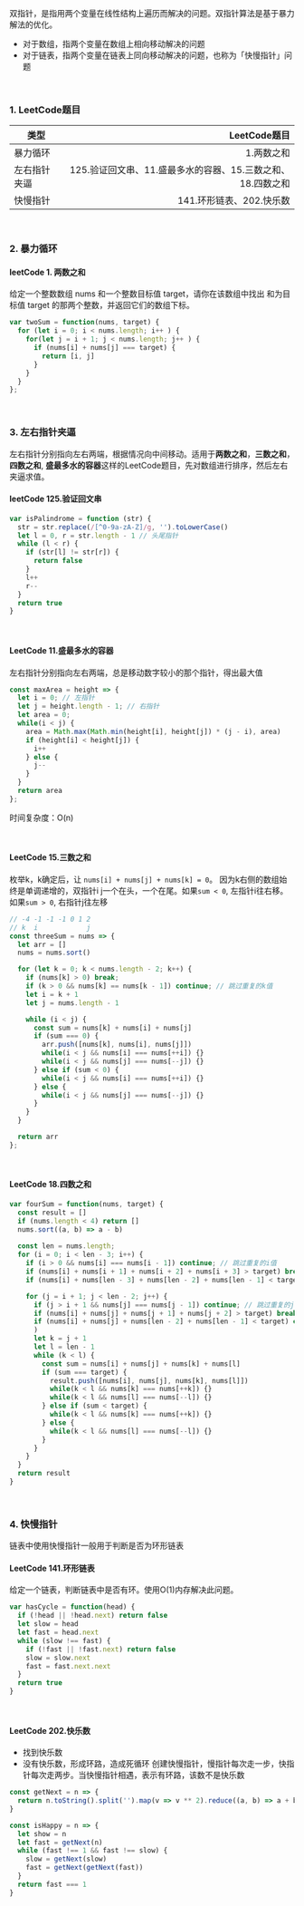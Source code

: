 双指针，是指用两个变量在线性结构上遍历而解决的问题。双指针算法是基于暴力解法的优化。
- 对于数组，指两个变量在数组上相向移动解决的问题
- 对于链表，指两个变量在链表上同向移动解决的问题，也称为「快慢指针」问题

<br/>

### 1. LeetCode题目
类型 | LeetCode题目
---|---:
暴力循环      | 1.两数之和
左右指针夹逼   | 125.验证回文串、11.盛最多水的容器、15.三数之和、 18.四数之和
快慢指针      | 141.环形链表、202.快乐数


<br/>

### 2. 暴力循环
#### leetCode 1. 两数之和
给定一个整数数组 nums 和一个整数目标值 target，请你在该数组中找出 和为目标值 target 的那两个整数，并返回它们的数组下标。
```js
var twoSum = function(nums, target) {
  for (let i = 0; i < nums.length; i++ ) {
    for(let j = i + 1; j < nums.length; j++ ) {
      if (nums[i] + nums[j] === target) {
        return [i, j]
      }
    }
  }
};
```

<br/>

### 3. 左右指针夹逼
左右指针分别指向左右两端，根据情况向中间移动。适用于**两数之和**，**三数之和**，**四数之和**, **盛最多水的容器**这样的LeetCode题目，先对数组进行排序，然后左右夹逼求值。

#### leetCode 125.验证回文串
```js
var isPalindrome = function (str) {
  str = str.replace(/[^0-9a-zA-Z]/g, '').toLowerCase()
  let l = 0, r = str.length - 1 // 头尾指针
  while (l < r) { 
    if (str[l] != str[r]) {
      return false
    }
    l++
    r--
  }
  return true
}
```

<br/>

#### LeetCode 11.盛最多水的容器
左右指针分别指向左右两端，总是移动数字较小的那个指针，得出最大值
```js
const maxArea = height => {
  let i = 0; // 左指针
  let j = height.length - 1; // 右指针
  let area = 0;
  while(i < j) {
    area = Math.max(Math.min(height[i], height[j]) * (j - i), area)
    if (height[i] < height[j]) {
      i++
    } else {
      j--
    }
  }
  return area
};
```
时间复杂度：O(n)

<br/>

#### LeetCode 15.三数之和
枚举k，k确定后，让 `nums[i] + nums[j] + nums[k] = 0`。
因为k右侧的数组始终是单调递增的，双指针i j一个在头，一个在尾。如果`sum < 0`, 左指针i往右移。如果`sum > 0`, 右指针j往左移
```js
// -4 -1 -1 -1 0 1 2
// k  i            j
const threeSum = nums => {
  let arr = []
  nums = nums.sort()

  for (let k = 0; k < nums.length - 2; k++) {
    if (nums[k] > 0) break;
    if (k > 0 && nums[k] == nums[k - 1]) continue; // 跳过重复的k值
    let i = k + 1
    let j = nums.length - 1

    while (i < j) {
      const sum = nums[k] + nums[i] + nums[j]
      if (sum === 0) {
        arr.push([nums[k], nums[i], nums[j]])
        while(i < j && nums[i] === nums[++i]) {}
        while(i < j && nums[j] === nums[--j]) {}
      } else if (sum < 0) {
        while(i < j && nums[i] === nums[++i]) {}
      } else {
        while(i < j && nums[j] === nums[--j]) {}
      }
    }
  }

  return arr
};
```

<br/>

#### LeetCode 18.四数之和
```js
var fourSum = function(nums, target) {
  const result = []
  if (nums.length < 4) return []
  nums.sort((a, b) => a - b)
  
  const len = nums.length;
  for (i = 0; i < len - 3; i++) {
    if (i > 0 && nums[i] === nums[i - 1]) continue; // 跳过重复的i值
    if (nums[i] + nums[i + 1] + nums[i + 2] + nums[i + 3] > target) break;
    if (nums[i] + nums[len - 3] + nums[len - 2] + nums[len - 1] < target) continue;

    for (j = i + 1; j < len - 2; j++) {
      if (j > i + 1 && nums[j] === nums[j - 1]) continue; // 跳过重复的j值
      if (nums[i] + nums[j] + nums[j + 1] + nums[j + 2] > target) break;
      if (nums[i] + nums[j] + nums[len - 2] + nums[len - 1] < target) continue;
      )
      let k = j + 1
      let l = len - 1
      while (k < l) {
        const sum = nums[i] + nums[j] + nums[k] + nums[l]
        if (sum === target) {
          result.push([nums[i], nums[j], nums[k], nums[l]])
          while(k < l && nums[k] === nums[++k]) {}
          while(k < l && nums[l] === nums[--l]) {}
        } else if (sum < target) {
          while(k < l && nums[k] === nums[++k]) {}
        } else {
          while(k < l && nums[l] === nums[--l]) {}
        }
      }
    }
  }
  return result
}
```

<br/>

### 4. 快慢指针
链表中使用快慢指针一般用于判断是否为环形链表

#### LeetCode 141.环形链表
给定一个链表，判断链表中是否有环。使用O(1)内存解决此问题。
```js
var hasCycle = function(head) {
  if (!head || !head.next) return false
  let slow = head
  let fast = head.next
  while (slow !== fast) {
    if (!fast || !fast.next) return false
    slow = slow.next
    fast = fast.next.next
  }
  return true
}
```

<br/>

#### LeetCode 202.快乐数
- 找到快乐数
- 没有快乐数，形成环路，造成死循环
创建快慢指针，慢指针每次走一步，快指针每次走两步。当快慢指针相遇，表示有环路，该数不是快乐数
```js
const getNext = n => {
  return n.toString().split('').map(v => v ** 2).reduce((a, b) => a + b)
}

const isHappy = n => {
  let show = n
  let fast = getNext(n)
  while (fast !== 1 && fast !== slow) {
    slow = getNext(slow)
    fast = getNext(getNext(fast))
  }
  return fast === 1
}
```
